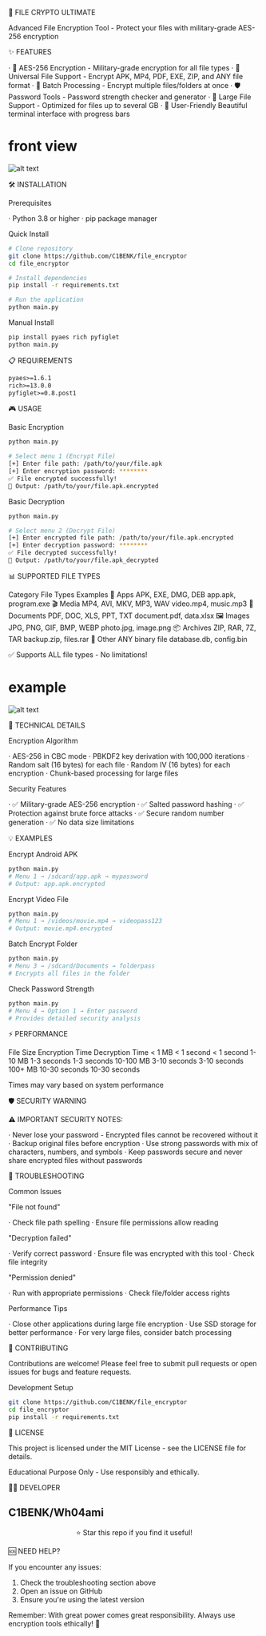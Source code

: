 🚀 FILE CRYPTO ULTIMATE

Advanced File Encryption Tool - Protect your files with military-grade AES-256 encryption

✨ FEATURES

· 🔐 AES-256 Encryption - Military-grade encryption for all file types
· 📁 Universal File Support - Encrypt APK, MP4, PDF, EXE, ZIP, and ANY file format
· 🚀 Batch Processing - Encrypt multiple files/folders at once
· 🛡️ Password Tools - Password strength checker and generator
· 💾 Large File Support - Optimized for files up to several GB
· 🎯 User-Friendly Beautiful terminal interface with progress bars

# front view
![alt text](https://github.com/C1BENK/file_encryptor/blob/main/screenshot/foto1.png?raw=true)

🛠️ INSTALLATION

Prerequisites

· Python 3.8 or higher
· pip package manager

Quick Install

```bash
# Clone repository
git clone https://github.com/C1BENK/file_encryptor
cd file_encryptor

# Install dependencies
pip install -r requirements.txt

# Run the application
python main.py
```

Manual Install

```bash
pip install pyaes rich pyfiglet
python main.py
```

📋 REQUIREMENTS

```txt
pyaes>=1.6.1
rich>=13.0.0
pyfiglet>=0.8.post1
```

🎮 USAGE

Basic Encryption

```bash
python main.py

# Select menu 1 (Encrypt File)
[+] Enter file path: /path/to/your/file.apk
[+] Enter encryption password: ********
✅ File encrypted successfully!
📁 Output: /path/to/your/file.apk.encrypted
```

Basic Decryption

```bash
python main.py

# Select menu 2 (Decrypt File)  
[+] Enter encrypted file path: /path/to/your/file.apk.encrypted
[+] Enter decryption password: ********
✅ File decrypted successfully!
📁 Output: /path/to/your/file.apk_decrypted
```

📊 SUPPORTED FILE TYPES

Category File Types Examples
📱 Apps APK, EXE, DMG, DEB app.apk, program.exe
🎬 Media MP4, AVI, MKV, MP3, WAV video.mp4, music.mp3
📄 Documents PDF, DOC, XLS, PPT, TXT document.pdf, data.xlsx
🖼️ Images JPG, PNG, GIF, BMP, WEBP photo.jpg, image.png
📦 Archives ZIP, RAR, 7Z, TAR backup.zip, files.rar
💾 Other ANY binary file database.db, config.bin

✅ Supports ALL file types - No limitations!

# example
![alt text](https://github.com/C1BENK/file_encryptor/blob/main/screenshot/foto.png?raw=true)

🔧 TECHNICAL DETAILS

Encryption Algorithm

· AES-256 in CBC mode
· PBKDF2 key derivation with 100,000 iterations
· Random salt (16 bytes) for each file
· Random IV (16 bytes) for each encryption
· Chunk-based processing for large files

Security Features

· ✅ Military-grade AES-256 encryption
· ✅ Salted password hashing
· ✅ Protection against brute force attacks
· ✅ Secure random number generation
· ✅ No data size limitations

💡 EXAMPLES

Encrypt Android APK

```bash
python main.py
# Menu 1 → /sdcard/app.apk → mypassword
# Output: app.apk.encrypted
```

Encrypt Video File

```bash
python main.py
# Menu 1 → /videos/movie.mp4 → videopass123
# Output: movie.mp4.encrypted
```

Batch Encrypt Folder

```bash
python main.py
# Menu 3 → /sdcard/Documents → folderpass
# Encrypts all files in the folder
```

Check Password Strength

```bash
python main.py
# Menu 4 → Option 1 → Enter password
# Provides detailed security analysis
```

⚡ PERFORMANCE

File Size Encryption Time Decryption Time
< 1 MB < 1 second < 1 second
1-10 MB 1-3 seconds 1-3 seconds
10-100 MB 3-10 seconds 3-10 seconds
100+ MB 10-30 seconds 10-30 seconds

Times may vary based on system performance

🛡️ SECURITY WARNING

⚠️ IMPORTANT SECURITY NOTES:

· Never lose your password - Encrypted files cannot be recovered without it
· Backup original files before encryption
· Use strong passwords with mix of characters, numbers, and symbols
· Keep passwords secure and never share encrypted files without passwords

🐛 TROUBLESHOOTING

Common Issues

"File not found"

· Check file path spelling
· Ensure file permissions allow reading

"Decryption failed"

· Verify correct password
· Ensure file was encrypted with this tool
· Check file integrity

"Permission denied"

· Run with appropriate permissions
· Check file/folder access rights

Performance Tips

· Close other applications during large file encryption
· Use SSD storage for better performance
· For very large files, consider batch processing

🤝 CONTRIBUTING

Contributions are welcome! Please feel free to submit pull requests or open issues for bugs and feature requests.

Development Setup

```bash
git clone https://github.com/C1BENK/file_encryptor
cd file_encryptor
pip install -r requirements.txt
```

📄 LICENSE

This project is licensed under the MIT License - see the LICENSE file for details.

Educational Purpose Only - Use responsibly and ethically.

👨‍💻 DEVELOPER

C1BENK/Wh04ami
---

<div align="center">

⭐ Star this repo if you find it useful!

</div>

🆘 NEED HELP?

If you encounter any issues:

1. Check the troubleshooting section above
2. Open an issue on GitHub
3. Ensure you're using the latest version

Remember: With great power comes great responsibility. Always use encryption tools ethically! 🔐
